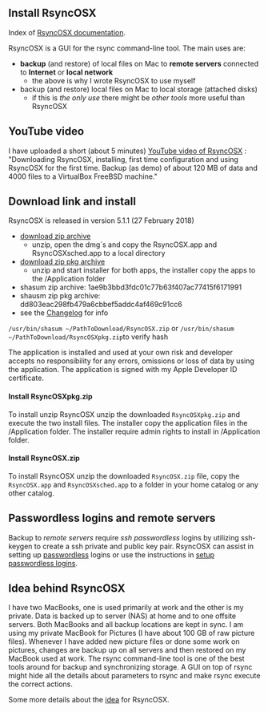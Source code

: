 
## Install RsyncOSX

Index of [RsyncOSX documentation](https://rsyncosx.github.io/Documentation/).

RsyncOSX is a GUI for the rsync command-line tool. The main uses are:

- **backup** (and restore) of local files on Mac to **remote servers** connected to **Internet** or **local network**
	- the above is why I wrote RsyncOSX to use myself
- backup (and restore) local files on Mac to local storage (attached disks)
	- if this is *the only use* there might be *other tools* more useful than RsyncOSX

## YouTube video

I have uploaded a short (about 5 minutes) [YouTube video of RsyncOSX](https://www.youtube.com/watch?v=ty1r7yvgExo) : "Downloading RsyncOSX, installing, first time configuration and using RsyncOSX for the first time. Backup (as demo) of about 120 MB of data and 4000 files to a VirtualBox FreeBSD machine."

## Download link and install

RsyncOSX is released in version 5.1.1 (27 February 2018)

- [download zip archive](https://github.com/rsyncOSX/RsyncOSX/releases/download/v5.1.1/RsyncOSX.zip)
	- unzip, open the dmg´s and copy the RsyncOSX.app and RsyncOSXsched.app to a local directory
- [download zip pkg archive](https://github.com/rsyncOSX/RsyncOSX/releases/download/v5.1.1/RsyncOSXpkg.zip)
	- unzip and start installer for both apps, the installer copy the apps to the /Application folder
- shasum zip archive: 1ae9b3bbd3fdc01c77b63f407ac77415f6171991
- shausm zip pkg archive: dd803eac298fb479a6cbbef5addc4af469c91cc6
- see the [Changelog](Changelog.md) for info

`/usr/bin/shasum ~/PathToDownload/RsyncOSX.zip` or `/usr/bin/shasum ~/PathToDownload/RsyncOSXpkg.zip`to verify hash

The application is installed and used at your own risk and developer accepts no responsibility for any errors, omissions or loss of data by using the application. The application is signed with my Apple Developer ID certificate.

#### Install RsyncOSXpkg.zip

To install unzip RsyncOSX unzip the downloaded `RsyncOSXpkg.zip` and execute the two install files. The installer copy the application files in the /Application folder. The installer require admin rights to install in /Application folder.

#### Install RsyncOSX.zip

To install RsyncOSX unzip the downloaded `RsyncOSX.zip` file, copy the `RsyncOSX.app` and `RsyncOSXsched.app` to a folder in your home catalog or any other catalog.

## Passwordless logins and remote servers

Backup to *remote servers* require *ssh passwordless* logins by utilizing ssh-keygen to create a ssh private and public key pair. RsyncOSX can assist in setting up [passwordless](ssh.md) logins or use the instructions in [setup passwordless logins](PasswordlessLogin.md).

## Idea behind RsyncOSX

I have two MacBooks, one is used primarily at work and the other is my private. Data is backed up to server (NAS) at home and to one offsite servers. Both MacBooks and all backup locations are kept in sync. I am using my private MacBook for Pictures (I have about 100 GB of raw picture files). Whenever I have added new picture files or done some work on pictures, changes are backup up on all servers and then restored on my MacBook used at work. The rsync command-line tool is one of the best tools around for backup and synchronizing storage. A GUI on top of rsync might hide all the details about parameters to rsync and make rsync execute the correct actions.

Some more details about the [idea](Idea.md) for RsyncOSX.
